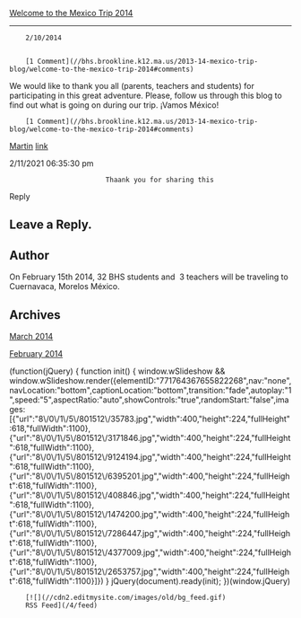 [Welcome to the Mexico Trip 2014](//bhs.brookline.k12.ma.us/2013-14-mexico-trip-blog/welcome-to-the-mexico-trip-2014)

			
--------------------------------------------------------------------------------------------------------------------------

		2/10/2014
	

		[1 Comment](//bhs.brookline.k12.ma.us/2013-14-mexico-trip-blog/welcome-to-the-mexico-trip-2014#comments)
	

We would like to thank you all (parents, teachers and students) for participating in this great adventure. Please, follow us through this blog to find out what is going on during our trip. ¡Vamos México!  
  
  

		[1 Comment](//bhs.brookline.k12.ma.us/2013-14-mexico-trip-blog/welcome-to-the-mexico-trip-2014#comments)
	

[Martin](https://www.martinevan.com/)
							[link](https://www.martinevan.com/)
						

2/11/2021 06:35:30 pm

							Thaank you for sharing this
					

Reply
									

  
  
  

Leave a Reply.
--------------

Author
------

On February 15th 2014, 32 BHS students and  3 teachers will be traveling to Cuernavaca, Morelos México.

Archives
--------

[March 2014](/2013-14-mexico-trip-blog/archives/03-2014)
		  
[February 2014](/2013-14-mexico-trip-blog/archives/02-2014)
		  

(function(jQuery) {
function init() { window.wSlideshow && window.wSlideshow.render({elementID:"771764367655822268",nav:"none",navLocation:"bottom",captionLocation:"bottom",transition:"fade",autoplay:"1",speed:"5",aspectRatio:"auto",showControls:"true",randomStart:"false",images:\[{"url":"8\\/0\\/1\\/5\\/801512\\/35783.jpg","width":400,"height":224,"fullHeight":618,"fullWidth":1100},{"url":"8\\/0\\/1\\/5\\/801512\\/3171846.jpg","width":400,"height":224,"fullHeight":618,"fullWidth":1100},{"url":"8\\/0\\/1\\/5\\/801512\\/9124194.jpg","width":400,"height":224,"fullHeight":618,"fullWidth":1100},{"url":"8\\/0\\/1\\/5\\/801512\\/6395201.jpg","width":400,"height":224,"fullHeight":618,"fullWidth":1100},{"url":"8\\/0\\/1\\/5\\/801512\\/408846.jpg","width":400,"height":224,"fullHeight":618,"fullWidth":1100},{"url":"8\\/0\\/1\\/5\\/801512\\/1474200.jpg","width":400,"height":224,"fullHeight":618,"fullWidth":1100},{"url":"8\\/0\\/1\\/5\\/801512\\/7286447.jpg","width":400,"height":224,"fullHeight":618,"fullWidth":1100},{"url":"8\\/0\\/1\\/5\\/801512\\/4377009.jpg","width":400,"height":224,"fullHeight":618,"fullWidth":1100},{"url":"8\\/0\\/1\\/5\\/801512\\/2653757.jpg","width":400,"height":224,"fullHeight":618,"fullWidth":1100}\]}) }
jQuery(document).ready(init);
})(window.jQuery)

	
		[![](//cdn2.editmysite.com/images/old/bg_feed.gif)
		RSS Feed](/4/feed)